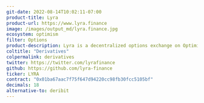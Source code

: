 ```yaml
---
git-date: 2022-08-14T10:02:11-07:00
product-title: Lyra
product-url: https://www.lyra.finance
image: /images/output_md/lyra.finance.jpg
ecosystem: optimism
filter: Options
product-description: Lyra is a decentralized options exchange on Optimistic Ethereum, giving traders access to crypto markets with low fees and subsecond transaction speeds.
coltitle: "Derivatives"
colpermalink: derivatives
twitter: https://twitter.com/lyrafinance
github: https://github.com/lyra-finance
ticker: LYRA
contract: "0x01ba67aac7f75f647d94220cc98fb30fcc5105bf"
decimals: 18
alternative-to: deribit
---
```

